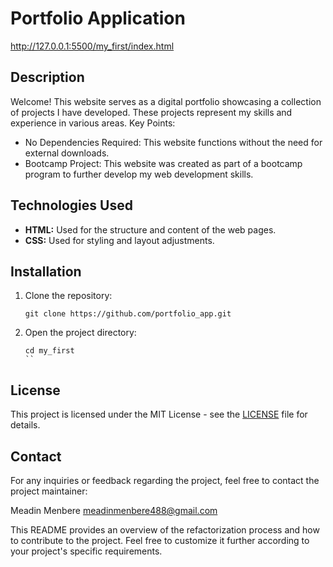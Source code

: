 #  Portfolio Application

http://127.0.0.1:5500/my_first/index.html

## Description

Welcome!
This website serves as a digital portfolio showcasing a collection of projects I have developed. These projects represent my skills and experience in various areas.
Key Points:
-	No Dependencies Required: This website functions without the need for external downloads.
-	Bootcamp Project: This website was created as part of a bootcamp program to further develop my web development skills.

## Technologies Used

- **HTML:** Used for the structure and content of the web pages.
- **CSS:** Used for styling and layout adjustments.

## Installation

1. Clone the repository:
   ```
   git clone https://github.com/portfolio_app.git
   ```
2. Open the project directory:
   ```
   cd my_first
   ``

## License

This project is licensed under the MIT License - see the [LICENSE](LICENSE) file for details.

## Contact

For any inquiries or feedback regarding the project, feel free to contact the project maintainer:

Meadin Menbere
meadinmenbere488@gmail.com

This README provides an overview of the refactorization process and how to contribute to the project. Feel free to customize it further according to your project's specific requirements.
